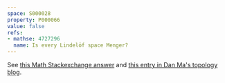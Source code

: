 ```yaml
---
space: S000028
property: P000066
value: false
refs:
- mathse: 4727296
  name: Is every Lindelöf space Menger?
---
```


See [this Math Stackexchange answer](https://math.stackexchange.com/a/4727297/176482) and [this entry in Dan Ma's topology blog](https://dantopology.wordpress.com/2020/02/18/the-space-of-irrational-numbers-is-not-menger/).